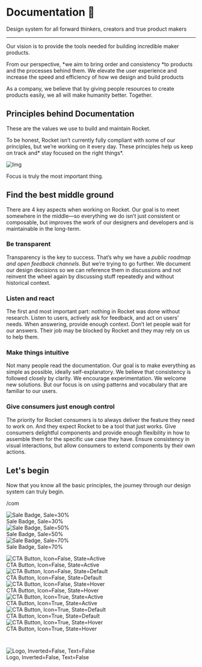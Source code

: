 
# Documentation 🚀

Design system for all forward thinkers, creators and true product makers

---

Our vision is to provide the tools needed for building incredible maker products.

From our perspective, *we aim to bring order and consistency *to products and the processes behind them. We elevate the user experience and increase the speed and efficiency of how we design and build products

As a company, we believe that by giving people resources to create products easily, we all will make humanity better. Together.

## Principles behind Documentation

These are the values we use to build and maintain Rocket.

To be honest, Rocket isn’t currently fully compliant with some of our principles, but we’re working on it every day. These principles help us keep on track and* stay focused on the right things*.

![Img](https://studio-assets.supernova.io/design-systems/14533/9289758a-6300-472a-bbc6-a57098081abf.jpeg?Expires=1990828800&Policy=eyJTdGF0ZW1lbnQiOlt7IlJlc291cmNlIjoiaHR0cHM6Ly9zdHVkaW8tYXNzZXRzLnN1cGVybm92YS5pby9kZXNpZ24tc3lzdGVtcy8xNDUzMy85Mjg5NzU4YS02MzAwLTQ3MmEtYmJjNi1hNTcwOTgwODFhYmYuanBlZyIsIkNvbmRpdGlvbiI6eyJEYXRlTGVzc1RoYW4iOnsiQVdTOkVwb2NoVGltZSI6MTk5MDgyODgwMH19fV19&Signature=E9DL6D-ZtS~4qaH18y5tnHC4gtpQUzZb85NmDFMuezn~MaWHPSumzBv6tXkxGqSgGyKh~9FaYnbfHkcJhU~4F~jdbuY70gbRxUpvnBtyCpz8o0mci-d2A9WoIZ3RGl11izD3c2WMfUaKhSaFlUw8cTGP-9vrqeUi58O2P4zYT9eAeyvOIFzQXgIgljhxiB9mIVU5a4j1vDL8ntJpagEZukKRskOgMrrB4LNQ-nRsvXFF7W5C5EkdoZPZf4jFxcQu2Yj6M9-bqNBXubYMsYYhEXqvqUOAnYVaE59E5PSSe43HKv2gp1ajSJ3ttHtTtCITO8Vyfh1FoTl03Z18ki8iZg__&Key-Pair-Id=APKAJGK34LCCAUR7N6LA)

Focus is truly the most important thing.

## Find the best middle ground

There are 4 key aspects when working on Rocket. Our goal is to meet somewhere in the middle—so everything we do isn’t just consistent or composable, but improves the work of our designers and developers and is maintainable in the long-term.

### Be transparent

Transparency is the key to success. That’s why we have a *public roadmap and open feedback channels*. But we’re trying to go further. We document our design decisions so we can reference them in discussions and not reinvent the wheel again by discussing stuff repeatedly and without historical context.

### Listen and react

The first and most important part: nothing in Rocket was done without research. Listen to users, actively ask for feedback, and act on users’ needs. When answering, provide enough context. Don’t let people wait for our answers. Their job may be blocked by Rocket and they may rely on us to help them.

### Make things intuitive

Not many people read the documentation. Our goal is to make everything as simple as possible, ideally self-explanatory. We believe that consistency is followed closely by clarity. We encourage experimentation. We welcome new solutions. But our focus is on using patterns and vocabulary that are familiar to our users.

### Give consumers just enough control

The priority for Rocket consumers is to always deliver the feature they need to work on. And they expect Rocket to be a tool that just works. Give consumers delightful components and provide enough flexibility in how to assemble them for the specific use case they have. Ensure consistency in visual interactions, but allow consumers to extend components by their own actions.

## Let's begin

Now that you know all the basic principles, the journey through our design system can truly begin.

/com

  
![Sale Badge, Sale=30%](https://studio-assets.supernova.io/design-systems/14533/58e07904-f1f1-4952-8b38-92d4c3ab452d.png?Expires=1990828800&Policy=eyJTdGF0ZW1lbnQiOlt7IlJlc291cmNlIjoiaHR0cHM6Ly9zdHVkaW8tYXNzZXRzLnN1cGVybm92YS5pby9kZXNpZ24tc3lzdGVtcy8xNDUzMy81OGUwNzkwNC1mMWYxLTQ5NTItOGIzOC05MmQ0YzNhYjQ1MmQucG5nIiwiQ29uZGl0aW9uIjp7IkRhdGVMZXNzVGhhbiI6eyJBV1M6RXBvY2hUaW1lIjoxOTkwODI4ODAwfX19XX0_&Signature=hrs9TmQsPruY3a0GdUkyk5VPYHMoWrr70pRs4IAcTz9uLel9ULPkGe2biu~a5h~qL26t-oMS-JjP5aftu3-Sj36RwWiUg3ywxvW1WGvCIngoCqA4n9QTy0Xy3lzpx5iurCfe-SXybVdpkpUtijCuAwsZ06-m0cd9W3q-Yw7KjH7Zl2ug1LFPND50WYsSvZss7Ahccpspvayx~9oAH5dDudcV08HsuNCPozauLA52SQx3RjF3TrPocSWfOmA0TmZKjNX-2KwfQbs8425O2TeZ86608PEWCWu8adeNCqvvNzJPcKKkQJZLELCGP8hyn0j~nZxrRzD8fkb~kv0D~ZluGA__&Key-Pair-Id=APKAJGK34LCCAUR7N6LA)  
Sale Badge, Sale=30%  
![Sale Badge, Sale=50%](https://studio-assets.supernova.io/design-systems/14533/cace81d3-7d69-458f-95cd-c2ea3f84aca1.png?Expires=1990828800&Policy=eyJTdGF0ZW1lbnQiOlt7IlJlc291cmNlIjoiaHR0cHM6Ly9zdHVkaW8tYXNzZXRzLnN1cGVybm92YS5pby9kZXNpZ24tc3lzdGVtcy8xNDUzMy9jYWNlODFkMy03ZDY5LTQ1OGYtOTVjZC1jMmVhM2Y4NGFjYTEucG5nIiwiQ29uZGl0aW9uIjp7IkRhdGVMZXNzVGhhbiI6eyJBV1M6RXBvY2hUaW1lIjoxOTkwODI4ODAwfX19XX0_&Signature=mqkEkIM2m6zyTMK2peHgkaKoNsMizvzXB11~vIkqqfzDtlpx7L8GGF6SPb7Bnezr2gTRdIxixal2hqSv9GZclGaWZnn1o8Xl9oVUSSokFp30ljxIlYYch2fLFwoqsihJU9IwF-sRdGnjuLP3spQHnD3NLPa0W7ikGCa-TVveMQfxa-R0-isdfEMVQp9E6FkhjkjU8NlXW8qjKqntCIL8y1WGswwsRebihzrYGXn8h5KxozOReTFyQ3nuVAg65YzU3Qe3jn7bntfwhxCAhuhy8iIkZryCy0VplP-tVyceYu0x3yvuMSU0EYINJXfRtoaxK4oOBK6zWgIMTg38YAky3A__&Key-Pair-Id=APKAJGK34LCCAUR7N6LA)  
Sale Badge, Sale=50%  
![Sale Badge, Sale=70%](https://studio-assets.supernova.io/design-systems/14533/09403aee-491c-49b0-af23-8573c5a092d4.png?Expires=1990828800&Policy=eyJTdGF0ZW1lbnQiOlt7IlJlc291cmNlIjoiaHR0cHM6Ly9zdHVkaW8tYXNzZXRzLnN1cGVybm92YS5pby9kZXNpZ24tc3lzdGVtcy8xNDUzMy8wOTQwM2FlZS00OTFjLTQ5YjAtYWYyMy04NTczYzVhMDkyZDQucG5nIiwiQ29uZGl0aW9uIjp7IkRhdGVMZXNzVGhhbiI6eyJBV1M6RXBvY2hUaW1lIjoxOTkwODI4ODAwfX19XX0_&Signature=UQSW1J1sTWxARj0eoa33wkwI07g721JgJcTplmq8MwuZQITfAJZtzSKnEltttHv1o1mPjAvBYanl0~llOhe6ymR6C2AGAQRpOLQDjbHZSdqKyp-ZlgZfhPfdMtWM-8AzdgpryqdbBv23hFNIVkP1TOnoiUP8JhZ5jXvcnJOLIfrOEy6LLW7ecAD7yRMM8Urv0PKECW5QHSfdN2GjyKhyMW~FBCwpqg0Lsu3cmzzzt4e8IhkZuXfW1BofGLxstyzZ-ZcdMAPlisIl0Mvz8q40HOoyjmupksjYHCmT0ecUyz2MH1~QbVSXAB44~0mDf4~fh8Ei2V-7yW9SzeyGnKm22w__&Key-Pair-Id=APKAJGK34LCCAUR7N6LA)  
Sale Badge, Sale=70%  


  
![CTA Button, Icon=False, State=Active](https://studio-assets.supernova.io/design-systems/14533/989e9f47-0538-4320-bd15-409ce8f76068.png?Expires=1990828800&Policy=eyJTdGF0ZW1lbnQiOlt7IlJlc291cmNlIjoiaHR0cHM6Ly9zdHVkaW8tYXNzZXRzLnN1cGVybm92YS5pby9kZXNpZ24tc3lzdGVtcy8xNDUzMy85ODllOWY0Ny0wNTM4LTQzMjAtYmQxNS00MDljZThmNzYwNjgucG5nIiwiQ29uZGl0aW9uIjp7IkRhdGVMZXNzVGhhbiI6eyJBV1M6RXBvY2hUaW1lIjoxOTkwODI4ODAwfX19XX0_&Signature=fS6LihNj~UfTsGGdEvETjhYzwNlIFZ7iQEqxqVxDO-sGx6ieWWTTWYFkqm7Lt-NuJHN6VHV3ZRAyehc3lY7JqtlDvCOoC0LseLxMZdnQYpuLY9ehEJ8vV6F2g-8LtDbwSBGEIHmcduJPYnqF8a5zHWK1qVaxlnyMUINNXDunc5TmpXTmkhwUrIs5F1~yejmrYXmt9CXR9Dlwnxxxtl7wUmWJ1NEGpmZN4LOL4t18Hn8z6O~5Su3Z349IZ5lo7dhkktYEyXRSWEYa9SYRH09D~qEj-Czm~JMXR3GABhpz~q71SGBgqZbS8349S1-tUsGwpPViyWpYrhx9Bl58PIjBiA__&Key-Pair-Id=APKAJGK34LCCAUR7N6LA)  
CTA Button, Icon=False, State=Active  
![CTA Button, Icon=False, State=Default](https://studio-assets.supernova.io/design-systems/14533/ba9ca71e-70f6-4c06-a5eb-5ca0b5d67e61.png?Expires=1990828800&Policy=eyJTdGF0ZW1lbnQiOlt7IlJlc291cmNlIjoiaHR0cHM6Ly9zdHVkaW8tYXNzZXRzLnN1cGVybm92YS5pby9kZXNpZ24tc3lzdGVtcy8xNDUzMy9iYTljYTcxZS03MGY2LTRjMDYtYTVlYi01Y2EwYjVkNjdlNjEucG5nIiwiQ29uZGl0aW9uIjp7IkRhdGVMZXNzVGhhbiI6eyJBV1M6RXBvY2hUaW1lIjoxOTkwODI4ODAwfX19XX0_&Signature=Cy~uBwdPJLUKJRgJXVXEeIJlrBemHwlbo-ckPvTaYQNscy-pKgX3jVOHhXYHjJzv-px4hFDGCs7aXD9bv8PnepLyp3r3~B4NtghmgYNNRcA9HTXCRQAEkZVRV5ljPgxPKRB8gTswjtgmEP81Xwyq1zPMgTeEh0yJpb1x8OMNVuiDPCA8GeZGym4iG3CtgRpyzjvewjNNd45HoPdHvpXhnC2AKuIhrTtCelT5DnfnLQnil8G2x4DdtXRNGEeM7HX4DBiZEvKETu-EYYlJUcXIoLZnUyapF3vMRCvcYPwyleBWzBgSbQItiGIBuNbsVQvZTGV5yjK5xrxkcArQ3-m~tA__&Key-Pair-Id=APKAJGK34LCCAUR7N6LA)  
CTA Button, Icon=False, State=Default  
![CTA Button, Icon=False, State=Hover](https://studio-assets.supernova.io/design-systems/14533/2d24509f-0310-48b4-a582-74bd3fd47ebf.png?Expires=1990828800&Policy=eyJTdGF0ZW1lbnQiOlt7IlJlc291cmNlIjoiaHR0cHM6Ly9zdHVkaW8tYXNzZXRzLnN1cGVybm92YS5pby9kZXNpZ24tc3lzdGVtcy8xNDUzMy8yZDI0NTA5Zi0wMzEwLTQ4YjQtYTU4Mi03NGJkM2ZkNDdlYmYucG5nIiwiQ29uZGl0aW9uIjp7IkRhdGVMZXNzVGhhbiI6eyJBV1M6RXBvY2hUaW1lIjoxOTkwODI4ODAwfX19XX0_&Signature=II-t5FppC89pcIvoiUFm60aAQZ0DiH-H7DpU67OcghSYjGNAGWM4ZBN2FiQAMh25S1HV5HeNo8twCI~uwVSxEhuFdx67oHPw69A48ZXOZCK3-zx-EzfaP9zB6rjoIwLZ-cJOycdXfHdGNsVCZMw4mQUSC-ewthXbVdNf-kYcMvu-wVQACxInoLcin2M27zoeYa3QuL6~-pIhVszhsASVsbqleJ-jjmcVn2FLqG8AeiEmAzCvYz1y-rtOl32Kor8jeVXAPJqz8pjjDSnLJ9d3fDUPiMRd2F4a3abxOArKXWqYI2-eoJoeT7fDZUk3MnHCvzN3jibMuv7w6TXrVOVCLg__&Key-Pair-Id=APKAJGK34LCCAUR7N6LA)  
CTA Button, Icon=False, State=Hover  
![CTA Button, Icon=True, State=Active](https://studio-assets.supernova.io/design-systems/14533/2f70c3af-93c5-47d1-a2e8-30289f93fedf.png?Expires=1990828800&Policy=eyJTdGF0ZW1lbnQiOlt7IlJlc291cmNlIjoiaHR0cHM6Ly9zdHVkaW8tYXNzZXRzLnN1cGVybm92YS5pby9kZXNpZ24tc3lzdGVtcy8xNDUzMy8yZjcwYzNhZi05M2M1LTQ3ZDEtYTJlOC0zMDI4OWY5M2ZlZGYucG5nIiwiQ29uZGl0aW9uIjp7IkRhdGVMZXNzVGhhbiI6eyJBV1M6RXBvY2hUaW1lIjoxOTkwODI4ODAwfX19XX0_&Signature=VEgPh5U47k5cC4CU61y8qENevo8yAaDeMP6jsy0k3yazKBzIvL4XzmFSmUnrrCzKaH8YYJTpLnWbHlgvp33KoBmlO1fxg4GGNCJE~8Ui~d6L8ic6~s4gilP50ZtYIs9qHQyDsY-aQUCcvlKoQzcUrBwef~m3qddmNENU1aqn0MVFDgK~ZUERo3lnw-7tDNTuC8cl1u2TJ1Tw4PXGYPh3BAh1vRxl9WlQJd3sh3kFnlX2Wd1WNhgCzilN1rA4g12wVfqViYMGFFaWyiIXAzUpZ59-QVUMr2ZitpVJJWTYN3xSg-EwkHyoJuKG8ac9ziO53LNO1Md0MotflD1IOwvS8Q__&Key-Pair-Id=APKAJGK34LCCAUR7N6LA)  
CTA Button, Icon=True, State=Active  
![CTA Button, Icon=True, State=Default](https://studio-assets.supernova.io/design-systems/14533/0f2dd32a-5c88-4bc8-b058-0243234a366b.png?Expires=1990828800&Policy=eyJTdGF0ZW1lbnQiOlt7IlJlc291cmNlIjoiaHR0cHM6Ly9zdHVkaW8tYXNzZXRzLnN1cGVybm92YS5pby9kZXNpZ24tc3lzdGVtcy8xNDUzMy8wZjJkZDMyYS01Yzg4LTRiYzgtYjA1OC0wMjQzMjM0YTM2NmIucG5nIiwiQ29uZGl0aW9uIjp7IkRhdGVMZXNzVGhhbiI6eyJBV1M6RXBvY2hUaW1lIjoxOTkwODI4ODAwfX19XX0_&Signature=NLErUN6~AvcXQIEKWFotFh1vOx4xQxpC-qpJyfcFtLl5QHB-s-bQw2xmpZKUccaYLtaKWZb43c-VGv1FfUqa3FROpTuxizJODUd2wZjFbqiJ0XkU9nMUSwBOdYMDEMWTfAiK9h3qLl0cC6DJayrqSUtFOWiyK3Jxw1d1QGjfanoZbljoqcqU1l7412KLkAGwzMu4X68~h-~DBYGfoMZf0zeqkr39VYaqTvqyCOBUW2O37JrF-gDaz4uyYc-qbM6VLm7D-l3rGlNRlrCB9sMCjNbuZ8tDoVkMS71FSCqbDZUF6vzED-XW5zmoFm2z06QJgjk~piN7dbO1rvhCXKZ33Q__&Key-Pair-Id=APKAJGK34LCCAUR7N6LA)  
CTA Button, Icon=True, State=Default  
![CTA Button, Icon=True, State=Hover](https://studio-assets.supernova.io/design-systems/14533/00d1b2fb-1f1a-4ddf-8c5c-c889f2b1a820.png?Expires=1990828800&Policy=eyJTdGF0ZW1lbnQiOlt7IlJlc291cmNlIjoiaHR0cHM6Ly9zdHVkaW8tYXNzZXRzLnN1cGVybm92YS5pby9kZXNpZ24tc3lzdGVtcy8xNDUzMy8wMGQxYjJmYi0xZjFhLTRkZGYtOGM1Yy1jODg5ZjJiMWE4MjAucG5nIiwiQ29uZGl0aW9uIjp7IkRhdGVMZXNzVGhhbiI6eyJBV1M6RXBvY2hUaW1lIjoxOTkwODI4ODAwfX19XX0_&Signature=C~4-mNKieAb97pNKaMP8R1N~eahQ~W95g75Z0wriRqBwIsOfG5984fNI3p6xa85RVNI56mg5AQTVjHlOVhLOPcottNJ0ePK8JmtbLHhAnDbEm72uYiSApE7VU7GdgC0PRwZQFYWeggJb9Mmc6fIm-lbaS5If1~8npRYJRUoUdE7CNzr-Bdc0FGRXGrr2MPkPViAWqSdA9fMKkxMePPy0LD5hRRko9C2TPfN3a7h0X5tYWqbqGefLtqarkA0Cy~5t550u0BLjPhUhH3U66DeDgZ-luPu-OXSOcp7Amx4o0uv43WLomnep6jvquQixo9t6k761iS4iOjmlZ9V7z8O-KQ__&Key-Pair-Id=APKAJGK34LCCAUR7N6LA)  
CTA Button, Icon=True, State=Hover  


```javascript  
  
```

  
![Logo, Inverted=False, Text=False](https://studio-assets.supernova.io/design-systems/14533/54f59685-6928-41bb-b32a-120f57721b56.png?Expires=1990828800&Policy=eyJTdGF0ZW1lbnQiOlt7IlJlc291cmNlIjoiaHR0cHM6Ly9zdHVkaW8tYXNzZXRzLnN1cGVybm92YS5pby9kZXNpZ24tc3lzdGVtcy8xNDUzMy81NGY1OTY4NS02OTI4LTQxYmItYjMyYS0xMjBmNTc3MjFiNTYucG5nIiwiQ29uZGl0aW9uIjp7IkRhdGVMZXNzVGhhbiI6eyJBV1M6RXBvY2hUaW1lIjoxOTkwODI4ODAwfX19XX0_&Signature=aQxcdxDYCzbqyhh-6Vs1wMcEua8Juyy0mtuYII-Jj00sppajMg8LgJ6B2n3K27j52t2M0tzODoEAk15372i6Kg0DhL53gt5y-i-Nzpwlx7bwMJ-lHtm~RaIR3WJ3vH74gd1gMLuRvCWtITB~7m8E3Lr-5a~PhWp6ksp8fDgM~KEV3XZSRA0ngd9mi7HK2EdVjEvuEqzeJTEuwo2E4qa39hG2AqC2fSVO8wwG-XDhcJQvYG~9h994jyGLyEKf1DhqaROAZ4lWD4nDeIEq6tDrVxubOCXXy7iMcCKZdiByU8x5PWTgWKkVS7hs3t-d2tQmwq1j4j4hSLS44uzOdImapg__&Key-Pair-Id=APKAJGK34LCCAUR7N6LA)  
Logo, Inverted=False, Text=False  


  
  
